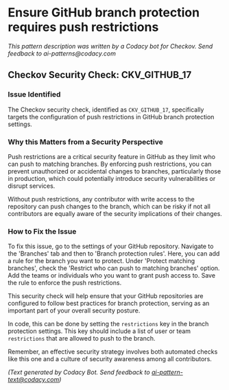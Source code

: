 # Ensure GitHub branch protection requires push restrictions

_This pattern description was written by a Codacy bot for Checkov. Send feedback to ai-patterns@codacy.com_

## Checkov Security Check: CKV_GITHUB_17

### Issue Identified
The Checkov security check, identified as `CKV_GITHUB_17`, specifically targets the configuration of push restrictions in GitHub branch protection settings. 

### Why this Matters from a Security Perspective
Push restrictions are a critical security feature in GitHub as they limit who can push to matching branches. By enforcing push restrictions, you can prevent unauthorized or accidental changes to branches, particularly those in production, which could potentially introduce security vulnerabilities or disrupt services.

Without push restrictions, any contributor with write access to the repository can push changes to the branch, which can be risky if not all contributors are equally aware of the security implications of their changes. 

### How to Fix the Issue
To fix this issue, go to the settings of your GitHub repository. Navigate to the 'Branches' tab and then to 'Branch protection rules'. Here, you can add a rule for the branch you want to protect. Under 'Protect matching branches', check the 'Restrict who can push to matching branches' option. Add the teams or individuals who you want to grant push access to. Save the rule to enforce the push restrictions.

This security check will help ensure that your GitHub repositories are configured to follow best practices for branch protection, serving as an important part of your overall security posture. 

In code, this can be done by setting the `restrictions` key in the branch protection settings. This key should include a list of user or team `restrictions` that are allowed to push to the branch.

Remember, an effective security strategy involves both automated checks like this one and a culture of security awareness among all contributors.

_(Text generated by Codacy Bot. Send feedback to ai-pattern-text@codacy.com)_
